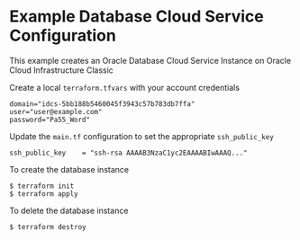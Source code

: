 Example Database Cloud Service Configuration
============================================

This example creates an Oracle Database Cloud Service Instance on Oracle Cloud Infrastructure Classic

Create a local `terraform.tfvars` with your account credentials

```
domain="idcs-5bb188b5460045f3943c57b783db7ffa"
user="user@example.com"
password="Pa55_Word"
```

Update the `main.tf` configuration to set the appropriate `ssh_public_key`  

```
ssh_public_key    = "ssh-rsa AAAAB3NzaC1yc2EAAAABIwAAAQ..."
```

To create the database instance

```
$ terraform init
$ terraform apply
```

To delete the database instance

```
$ terraform destroy
```

